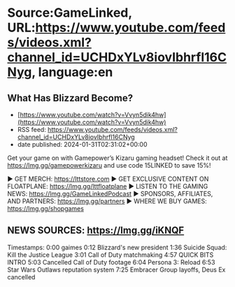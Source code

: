 # Source:GameLinked, URL:https://www.youtube.com/feeds/videos.xml?channel_id=UCHDxYLv8iovIbhrfl16CNyg, language:en

## What Has Blizzard Become?
 - [https://www.youtube.com/watch?v=Vvyn5dik4hw](https://www.youtube.com/watch?v=Vvyn5dik4hw)
 - RSS feed: https://www.youtube.com/feeds/videos.xml?channel_id=UCHDxYLv8iovIbhrfl16CNyg
 - date published: 2024-01-31T02:31:02+00:00

Get your game on with Gamepower’s Kizaru gaming headset! Check it out at  https://lmg.gg/gamepowerkizaru  and use code 15LINKED to save 15%!

► GET MERCH: https://lttstore.com
► GET EXCLUSIVE CONTENT ON FLOATPLANE: https://lmg.gg/lttfloatplane
► LISTEN TO THE GAMING NEWS: https://lmg.gg/GameLinkedPodcast
► SPONSORS, AFFILIATES, AND PARTNERS: https://lmg.gg/partners
► WHERE WE BUY GAMES: https://lmg.gg/shopgames

NEWS SOURCES: https://lmg.gg/iKNQF
-------------------------------------------------------------------
Timestamps:
0:00 gaimes
0:12 Blizzard's new president
1:36 Suicide Squad: Kill the Justice League
3:01 Call of Duty matchmaking 
4:57 QUICK BITS INTRO
5:03 Cancelled Call of Duty footage
6:04 Persona 3: Reload
6:53 Star Wars Outlaws reputation system
7:25 Embracer Group layoffs, Deus Ex cancelled

